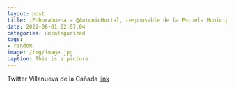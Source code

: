 ```yaml
---
layout: post
title: ¡Enhorabuena a @AntonioHortal, responsable de la Escuela Municipal de Golf, por su triunfo en Campeonato de Madrid de profesiona...
date: 2022-08-01 22:07:04
categories: uncategorized
tags:
- random
image: /img/image.jpg
caption: This is a picture
---
```

Twitter Villanueva de la Cañada [link](https://twitter.com/AytoVDLCanada/status/1554035824081207297)
